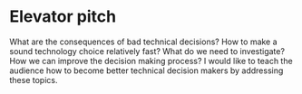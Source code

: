 # Elevator pitch
What are the consequences of bad technical decisions? How to make a sound technology choice relatively fast? What do we need to investigate? How we can improve the decision making process? I would like to teach the audience how to become better technical decision makers by addressing these topics.



